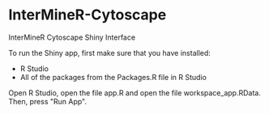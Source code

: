 # InterMineR-Cytoscape
InterMineR Cytoscape Shiny Interface

To run the Shiny app, first make sure that you have installed:
- R Studio
- All of the packages from the Packages.R file in R Studio

Open R Studio, open the file app.R and open the file workspace_app.RData. Then, press "Run App". 
